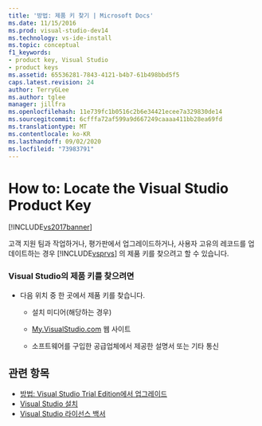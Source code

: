 ```yaml
---
title: '방법: 제품 키 찾기 | Microsoft Docs'
ms.date: 11/15/2016
ms.prod: visual-studio-dev14
ms.technology: vs-ide-install
ms.topic: conceptual
f1_keywords:
- product key, Visual Studio
- product keys
ms.assetid: 65536281-7843-4121-b4b7-61b498bbd5f5
caps.latest.revision: 24
author: TerryGLee
ms.author: tglee
manager: jillfra
ms.openlocfilehash: 11e739fc1b0516c2b6e34421ecee7a329830de14
ms.sourcegitcommit: 6cfffa72af599a9d667249caaaa411bb28ea69fd
ms.translationtype: MT
ms.contentlocale: ko-KR
ms.lasthandoff: 09/02/2020
ms.locfileid: "73983791"
---
```

# <a name="how-to-locate-the-visual-studio-product-key"></a>How to: Locate the Visual Studio Product Key
[!INCLUDE[vs2017banner](../includes/vs2017banner.md)]

고객 지원 팀과 작업하거나, 평가판에서 업그레이드하거나, 사용자 고유의 레코드를 업데이트하는 경우 [!INCLUDE[vsprvs](../includes/vsprvs-md.md)] 의 제품 키를 찾으려고 할 수 있습니다.

### <a name="to-find-the-product-key-for-visual-studio"></a>Visual Studio의 제품 키를 찾으려면

- 다음 위치 중 한 곳에서 제품 키를 찾습니다.

  - 설치 미디어(해당하는 경우)

  - [My.VisualStudio.com](https://my.visualstudio.com/productkeys) 웹 사이트

  - 소프트웨어를 구입한 공급업체에서 제공한 설명서 또는 기타 통신

## <a name="see-also"></a>관련 항목
 * [방법: Visual Studio Trial Edition에서 업그레이드](../install/how-to-upgrade-from-a-trial-edition-of-visual-studio.md)
 * [Visual Studio 설치](../install/install-visual-studio-2015.md)
 * [Visual Studio 라이선스 백서](https://www.microsoft.com/download/details.aspx?id=13350)
